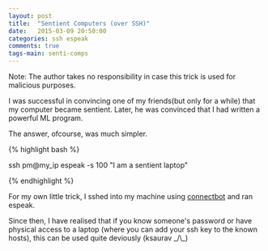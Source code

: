 ```yaml
---
layout: post
title:  "Sentient Computers (over SSH)"
date:   2015-03-09 20:50:00
categories: ssh espeak
comments: true
tags-main: senti-comps
---
```


Note: The author takes no responsibility in case this trick is used for malicious purposes.

I was successful in convincing one of my friends(but only for a while) that my computer became sentient. Later, he was convinced that I had written a powerful ML program.

The answer, ofcourse, was much simpler. 

{% highlight bash %}

ssh pm@my_ip
espeak -s 100
"I am a sentient laptop"

{% endhighlight %}

For my own little trick, I sshed into my machine using [connectbot][connectbot-link] and ran espeak. 

Since then, I have realised that if you know someone's password or have physical access to a laptop (where you can add your ssh key to the known hosts), this can be used quite deviously (ksaurav _/\\\_)


[connectbot-link]: https://play.google.com/store/apps/details?id=org.connectbot&hl=en 
